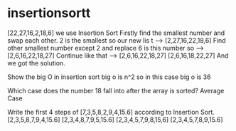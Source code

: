 # insertionsortt
[22,27,16,2,18,6] we use Insertion Sort
Fırstly find the smallest number and swap each other.
2 is the smallest so our new lis t --> [2,27,16,22,18,6]
Find other smallest number except 2 and replace
6 is this number so --> [2,6,16,22,18,27]
Continue like that --> [2,6,16,22,18,27]
[2,6,16,18,22,27] And we got the solution.

Show the big O in insertion sort big o is n^2 so in this case big o is 36

Which case does the number 18 fall into after the array is sorted?
 Average Case

  Write the first 4 steps of [7,3,5,8,2,9,4,15.6] according to Insertion Sort.
  [2,3,5,8,7,9,4,15.6]
  [2,3,4,8,7,9,5,15.6]
  [2,3,4,5,7,9,8,15,6]
  [2,3,4,5,7,8,9,15.6]
